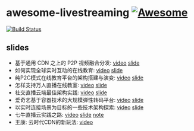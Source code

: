 # awesome-livestreaming [![Awesome](https://cdn.rawgit.com/sindresorhus/awesome/d7305f38d29fed78fa85652e3a63e154dd8e8829/media/badge.svg)](https://github.com/sindresorhus/awesome)

[![Build Status](https://travis-ci.org/osrtss/awesome-livestreaming.svg?branch=master)](https://travis-ci.org/osrtss/awesome-livestreaming)

## slides

* 基于通用 CDN 之上的 P2P 视频融合分发: [video](http://lock522.b0.upaiyun.com/yangchengli.mp4) [slide](http://lock522.b0.upaiyun.com/ycl.pdf)
* 如何实现全球实时互动的在线教育: [video](http://www.infoq.com/cn/presentations/how-to-realize-the-global-real-time-interactive-online-education) [slide](http://akshare.b0.upaiyun.com/livestreaming/lecture-20151219pm-xieyanqing.pdf)
* 纯P2C模式在线教育平台的架构搭建与演变: [video](http://www.infoq.com/cn/presentations/architecture-and-evolution-of-pure-p2c-mode-online-education-platform) [slide](http://akshare.b0.upaiyun.com/livestreaming/lecture-20151219pm-weixiangjun.pdf)
* 怎样支持万人直播在线教室: [video](http://www.infoq.com/cn/presentations/how-to-support-the-people-live-online-classroom) [slide](http://akshare.b0.upaiyun.com/livestreaming/lecture-20151219pm-ligangjiang.pdf)
* 社交直播云端最佳架构实践: [video](http://www.infoq.com/cn/presentations/best-architecture-practice-social-video-cloud) [slide](http://akshare.b0.upaiyun.com/livestreaming/lecture-20151219pm-haomingfei.pdf)
* 爱奇艺基于容器技术的大规模弹性转码平台: [video](http://www.infoq.com/cn/presentations/large-scale-containeri-transcoding-platform-of-iqiyi) [slide](http://akshare.b0.upaiyun.com/livestreaming/lecture-20151219am-yuke.pdf)
* 以实时连接场景为目标的一些技术架构探索: [video](http://lock522.b0.upaiyun.com/wangyuhang.mp4) [slide](http://lock522.b0.upaiyun.com/wyh.pdf)
* 七牛直播云实践之路: [video](http://hd.qiniu.com/arch/history/6) [slide](http://77fycs.com2.z0.glb.qiniucdn.com/pili_technology_sharing.pdf) [note](notes/pili/README.md)
* 王康: 云时代CDN的新玩法: [video](http://www.infoq.com/cn/interviews/interview-with-wangkang-talk-cloud-cdn)
